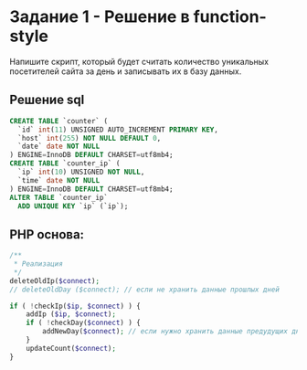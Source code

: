 # Задание 1 - Решение в function-style
Напишите скрипт, который будет считать количество уникальных посетителей сайта за день и записывать их в базу данных.

## Решение sql
```sql
CREATE TABLE `counter` (
  `id` int(11) UNSIGNED AUTO_INCREMENT PRIMARY KEY,
  `host` int(255) NOT NULL DEFAULT 0,
  `date` date NOT NULL
) ENGINE=InnoDB DEFAULT CHARSET=utf8mb4;
CREATE TABLE `counter_ip` (
  `ip` int(10) UNSIGNED NOT NULL,
  `time` date NOT NULL
) ENGINE=InnoDB DEFAULT CHARSET=utf8mb4;
ALTER TABLE `counter_ip`
  ADD UNIQUE KEY `ip` (`ip`);
```
## PHP основа:
```php
/**
 * Реализация
 */
deleteOldIp($connect);
// deleteOldDay ($connect); // если не хранить данные прошлых дней

if ( !checkIp($ip, $connect) ) {
	addIp ($ip, $connect);
	if ( !checkDay($connect) ) {
		addNewDay($connect); // если нужно хранить данные предудущих дней.
	}
	updateCount($connect);
}
```
